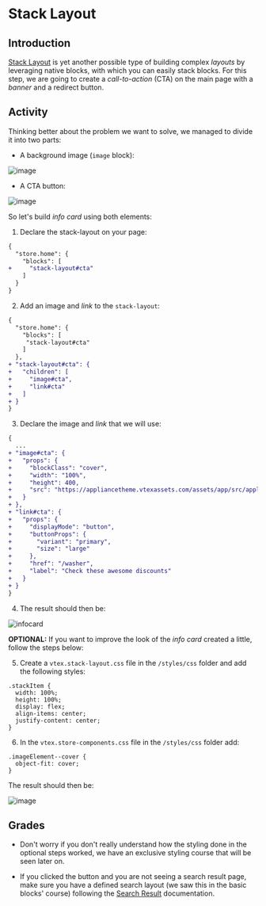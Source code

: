 # Stack Layout

## Introduction

[Stack Layout](https://developers.vtex.com/vtex-developer-docs/docs/vtex-stack-layout) is yet another possible type of building complex _layouts_ by leveraging native blocks, with which you can easily stack blocks. For this step, we are going to create a _call-to-action_ (CTA) on the main page with a _banner_ and a redirect button.

## Activity

Thinking better about the problem we want to solve, we managed to divide it into two parts:

- A background image (`image` block):

![image](https://appliancetheme.vtexassets.com/assets/app/src/appliancecat___1b7592b49667c6a89203a0997e06bc87.jpg)

- A CTA button:

![image](https://user-images.githubusercontent.com/18701182/90291114-8a2cce00-de55-11ea-982c-3fef741535fb.png)

So let's build _info card_ using both elements:

1. Declare the stack-layout on your page:

```diff
{
  "store.home": {
    "blocks": [
+     "stack-layout#cta"
    ]
  }
}
```

2. Add an image and _link_ to the `stack-layout`:

```diff
{
  "store.home": {
    "blocks": [
     "stack-layout#cta"
    ]
  },
+ "stack-layout#cta": {
+   "children": [
+     "image#cta",
+     "link#cta"
+   ]
+ }
}
```

3. Declare the image and _link_ that we will use:

```diff
{
  ...
+ "image#cta": {
+   "props": {
+     "blockClass": "cover",
+     "width": "100%",
+     "height": 400,
+     "src": "https://appliancetheme.vtexassets.com/assets/app/src/appliancecat___1b7592b49667c6a89203a0997e06bc87.jpg"
+   }
+ },
+ "link#cta": {
+   "props": {
+     "displayMode": "button",
+     "buttonProps": {
+       "variant": "primary",
+       "size": "large"
+     },
+     "href": "/washer",
+     "label": "Check these awesome discounts"
+   }
+ }
}
```

4. The result should then be:

![infocard](https://appliancetheme.vtexassets.com/assets/app/src/appliancecat___0a2e8bde5418359bdaf0a06d9a4d09f5.jpg)

**OPTIONAL:** If you want to improve the look of the _info card_ created a little, follow the steps below:

5. Create a `vtex.stack-layout.css` file in the `/styles/css` folder and add the following styles:

```
.stackItem {
  width: 100%;
  height: 100%;
  display: flex;
  align-items: center;
  justify-content: center;
}
```

6. In the `vtex.store-components.css` file in the `/styles/css` folder add:

```
.imageElement--cover {
  object-fit: cover;
}
```

The result should then be:

![image](https://user-images.githubusercontent.com/18701182/90292857-22788200-de59-11ea-9a9c-8668b01ffb1c.png)

## Grades

- Don't worry if you don't really understand how the styling done in the optional steps worked, we have an exclusive styling course that will be seen later on.

- If you clicked the button and you are not seeing a search result page, make sure you have a defined search layout (we saw this in the basic blocks' course) following the [Search Result](https://developers.vtex.com/docs/vtex-search-result#search-result) documentation.

